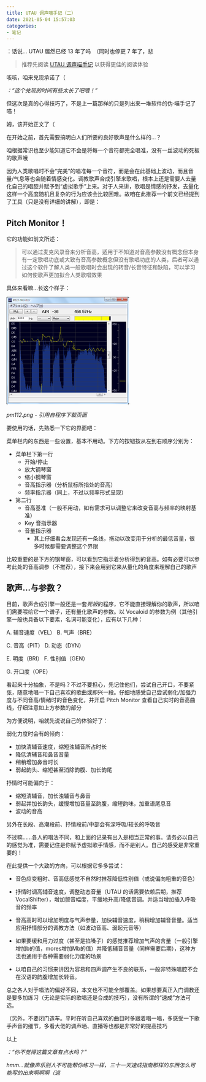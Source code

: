 ```yaml
---
title: UTAU 调声喵手记（二）
date: 2021-05-04 15:57:03
categories:
- 笔记
---
```


：话说... UTAU 居然已经 13 年了吗　（同时也停更 7 年了，悲

>推荐先阅读 [UTAU 调声喵手记](/post/utau-nyannote) 以获得更佳的阅读体验

咳咳，咱来兑现承诺了（

*：“这个兑现的时间有些太长了吧喂！”*

但这次是真的心得技巧了，不是上一篇那样的只是列出来一堆软件的伪·喵手记了喵！

姆，该开始正文了（

在开始之前，首先需要搞明白人们所要的良好歌声是什么样的...？

咱根据常识也至少能知道它不会是将每一个音符都完全唱准，没有一丝波动的死板的歌声哦

因为人类歌唱时不会“完美”的唱准每一个音符，而是会在此基础上波动，而且音量/气息等也会随着情感变化。调教歌声合成引擎来歌唱，根本上还是需要人去量化自己的唱腔并赋予到“虚拟歌手”上来。对于人来讲，歌唱是情感的抒发，去量化这样一个高度随机且复杂的行为应该会比较困难。故咱在此推荐一个前文已经提到了工具（只是没有详细的讲解），即是：

## Pitch Monitor！

它的功能如前文所述：

>可以通过麦克风录音来分析音高，适用于不知道对音高参数没有概念但本身有一定歌唱功底或大致有音高参数概念但没有歌唱功底的人类，后者可以通过这个软件了解人类一般歌唱时会出现的转音/长音特征和缺陷，可以学习如何使歌声更加拟合人类歌唱效果

具体来看嘛...长这个样子：

![pm112.png](NN2_pm112.png)

*pm112.png - 引用自程序下载页面*

要使用的话，先熟悉一下它的界面吧：

菜单栏内的东西是一些设置，基本不用动。下方的按钮按从左到右顺序分别为：

- 菜单栏下第一行
    - 开始/停止
    - 放大钢琴窗
    - 缩小钢琴窗
    - 音高指示器（分析鼠标所指处的音高）
    - 频率指示器（同上，不过以频率形式呈现）
- 第二行
    - 音高基准（一般不用动，如有需求可以调整它来改变音高与频率的映射基准）
    - Key 音指示器
    - 音量指示器
        - 其上仔细看会发现还有一条线，拖动以改变用于分析的最低音量，很多时候都需要调整这个界限

比较重要的是下方的钢琴窗，可以看到它指示着分析得到的音高。如有必要可以参考此处的音高调参（不推荐），接下来会用到它来从量化的角度来理解自己的歌声

## 歌声...与参数？

目前，歌声合成引擎一般还是一套*死板*的程序，它不能直接理解你的歌声，所以咱们需要喂给它一个谱子，还有量化歌声的参数。以 Vocaloid 的参数为例（其他引擎一般也具备以下要素，名词可能变化），应有以下几种：

A. 辅音速度（VEL） B. 气声（BRE）

C. 音高（PIT） D. 动态（DYN）

E. 明度（BRI） F. 性别值（GEN）

G. 开口度（OPE）

看起来十分抽象，不是吗？不过不要担心，先记住他们，尝试自己开口，不要紧张，随意地唱一下自己喜欢的歌曲或即兴一段。仔细地感受自己尝试弱化/加强力度与不同音高/情绪时的音色变化，并开启 Pitch Monitor 查看自己实时的音高曲线，仔细注意如上方参数的部分

为方便说明，咱就先说说自己的体验好了：

弱化力度时会有的倾向：

- 加快清辅音速度，缩短浊辅音所占时长
- 降低清辅音和鼻音音量
- 稍稍增加鼻音时长
- 弱起韵头、缩短甚至消除韵腹、加长韵尾

抒情时可能偏向于：

- 缩短清辅音，加长浊辅音与鼻音
- 弱起并加长韵头，缓慢增加音量至韵腹，缩短韵味，加重语尾息音
- 波动的音高

另外在长段、高潮段前、抒情段前/中部会有深呼吸/较长的呼吸音

不过嘛......各人的唱法不同，和上面的记录有出入是相当正常的事。请务必以自己的感觉为准，需要记住是你赋予虚拟歌手情感，而不是别人。自己的感受是非常重要的！

在此提供一个大致的方向，可以根据它多多尝试：

- 音色应变粗时、音高低感觉不自然时推荐降低性别值（或说偏向粗重的音色）

- 抒情时调高辅音速度，调整动态音量（UTAU 的话需要依赖后期，推荐 VocalShifter），增加颤音幅度，平缓地升高/降低音调。并适当增加插入呼吸音的频率

- 音高高时可以增加明度与气声参量，加快辅音速度，稍稍增加辅音音量。适当应用抒情部分的调教方法（如波动音高、弱起元音等）

- 如果要缓和用力过度（甚至是掐嗓子）的感觉推荐增加气声的含量（一般引擎增加b的值，mores增加Mb的值）并降低辅音音量（同样需要后期），这种方法也通用于各种需要弱化力度的场景

- 以咱自己的习惯来讲因为容易和四声调产生不良的联系，一般非特殊唱腔不会在汉语的韵腹增加长转音。

总之各人对于唱法的偏好不同，本文也不可能全部覆盖。如果想要真正入门调教还是要多加练习（无论是实际的歌唱还是合成的技巧），没有所谓的“速成”方法可选。

（另外，不要闭门造车。平时在听自己喜欢的曲目时多跟着唱一唱，多感受一下歌手声音的细节，多看大佬的调声晒、直播等也都是非常好的提高技巧

以上

*：“你不觉得这篇文章有点水吗？”*

*hmm...就像声乐别人不可能帮你练习一样，三十一天速成指南那样的东西怎么可能写的出来啊啊啊（逃*
